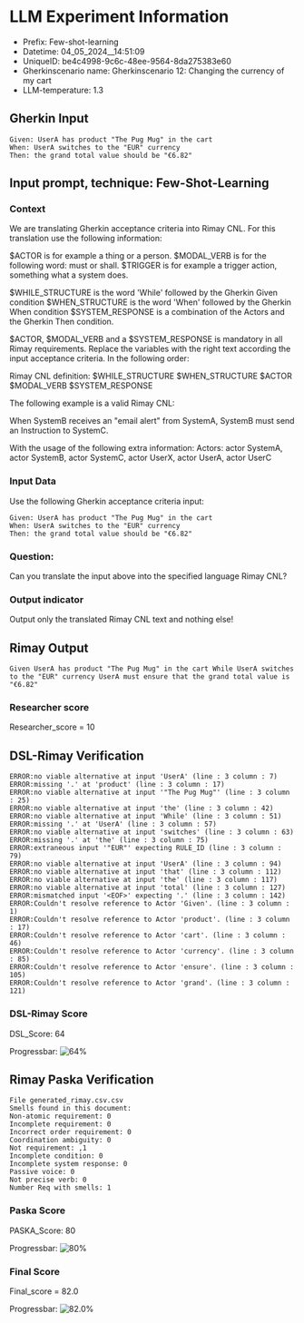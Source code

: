 

# LLM Experiment Information
* Prefix:   Few-shot-learning
* Datetime: 04_05_2024__14:51:09
* UniqueID: be4c4998-9c6c-48ee-9564-8da275383e60
* Gherkinscenario name: Gherkinscenario 12: Changing the currency of my cart
* LLM-temperature: 1.3

        

## Gherkin Input
```
Given: UserA has product "The Pug Mug" in the cart
When: UserA switches to the "EUR" currency
Then: the grand total value should be "€6.82"
```
    



## Input prompt, technique: Few-Shot-Learning


### Context
We are translating Gherkin acceptance criteria into Rimay CNL.
For this translation use the following information:

$ACTOR is for example a thing or a person.
$MODAL_VERB is for  the following word: must or shall.
$TRIGGER is for example a trigger action, something what a system does.

$WHILE_STRUCTURE is the word 'While' followed by the Gherkin Given condition
$WHEN_STRUCTURE is the word  'When' followed by the Gherkin When condition
$SYSTEM_RESPONSE is a combination of the Actors and the Gherkin Then condition.

$ACTOR, $MODAL_VERB and a $SYSTEM_RESPONSE is mandatory in all Rimay requirements.
Replace the variables with the right text according the input acceptance criteria.
In the following order: 

Rimay CNL definition: $WHILE_STRUCTURE $WHEN_STRUCTURE $ACTOR $MODAL_VERB $SYSTEM_RESPONSE

The following example is a valid Rimay CNL:

When SystemB receives an "email alert" from SystemA, SystemB must send an Instruction to SystemC.

With the usage of the following extra information:
Actors: actor SystemA, actor SystemB, actor SystemC, actor UserX, actor UserA, actor UserC


        

### Input Data
Use the following Gherkin acceptance criteria input: 
```
Given: UserA has product "The Pug Mug" in the cart
When: UserA switches to the "EUR" currency
Then: the grand total value should be "€6.82"
```

### Question:
Can you translate the input above into the specified language Rimay CNL?

### Output indicator
Output only the translated Rimay CNL text and nothing else!


## Rimay Output
```
Given UserA has product "The Pug Mug" in the cart While UserA switches to the "EUR" currency UserA must ensure that the grand total value is "€6.82"
``` 
            

### Researcher score
Researcher_score = 10




## DSL-Rimay Verification
```
ERROR:no viable alternative at input 'UserA' (line : 3 column : 7)
ERROR:missing '.' at 'product' (line : 3 column : 17)
ERROR:no viable alternative at input '"The Pug Mug"' (line : 3 column : 25)
ERROR:no viable alternative at input 'the' (line : 3 column : 42)
ERROR:no viable alternative at input 'While' (line : 3 column : 51)
ERROR:missing '.' at 'UserA' (line : 3 column : 57)
ERROR:no viable alternative at input 'switches' (line : 3 column : 63)
ERROR:missing '.' at 'the' (line : 3 column : 75)
ERROR:extraneous input '"EUR"' expecting RULE_ID (line : 3 column : 79)
ERROR:no viable alternative at input 'UserA' (line : 3 column : 94)
ERROR:no viable alternative at input 'that' (line : 3 column : 112)
ERROR:no viable alternative at input 'the' (line : 3 column : 117)
ERROR:no viable alternative at input 'total' (line : 3 column : 127)
ERROR:mismatched input '<EOF>' expecting '.' (line : 3 column : 142)
ERROR:Couldn't resolve reference to Actor 'Given'. (line : 3 column : 1)
ERROR:Couldn't resolve reference to Actor 'product'. (line : 3 column : 17)
ERROR:Couldn't resolve reference to Actor 'cart'. (line : 3 column : 46)
ERROR:Couldn't resolve reference to Actor 'currency'. (line : 3 column : 85)
ERROR:Couldn't resolve reference to Actor 'ensure'. (line : 3 column : 105)
ERROR:Couldn't resolve reference to Actor 'grand'. (line : 3 column : 121)

```
### DSL-Rimay Score
DSL_Score: 64

Progressbar: ![64%](https://progress-bar.dev/64)

            


## Rimay Paska Verification
```
File generated_rimay.csv.csv
Smells found in this document: 
Non-atomic requirement: 0
Incomplete requirement: 0
Incorrect order requirement: 0
Coordination ambiguity: 0
Not requirement: ,1
Incomplete condition: 0
Incomplete system response: 0
Passive voice: 0
Not precise verb: 0
Number Req with smells: 1

```
### Paska Score
PASKA_Score: 80

Progressbar: ![80%](https://progress-bar.dev/80)

            

### Final Score
Final_score = 82.0

Progressbar: ![82.0%](https://progress-bar.dev/82.0)


